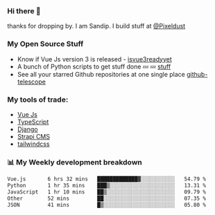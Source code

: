 ### Hi there 👋

thanks for dropping by.
I am Sandip. I build stuff at [@Pixeldust](github.com/pixeldust-in/)

###  **My Open Source Stuff**

 - Know if Vue Js version 3 is released -  [isvue3readyyet](https://github.com/sandiprb/isvue3readyyet)
 - A bunch of Python scripts to get stuff done 💤 💤 [stuff](https://github.com/sandiprb/stuff)
 - See all your starred Github repositories at one single place [github-telescope](https://github.com/sandiprb/github-telescope)



###  **My tools of trade:**
 - [Vue Js](https://github.com/vuejs/vue/)
 - [TypeScript](https://github.com/microsoft/TypeScript)
 - [Django](github.com/django/django)
 - [Strapi CMS](github.com/strapi/strapi)
 - [tailwindcss](https://github.com/tailwindlabs/tailwindcss)


###  📊 **My Weekly development breakdown**
<!--START_SECTION:waka-->

```txt
Vue.js       6 hrs 32 mins   █████████████▓░░░░░░░░░░░   54.79 %
Python       1 hr 35 mins    ███▒░░░░░░░░░░░░░░░░░░░░░   13.31 %
JavaScript   1 hr 10 mins    ██▒░░░░░░░░░░░░░░░░░░░░░░   09.79 %
Other        52 mins         ██░░░░░░░░░░░░░░░░░░░░░░░   07.35 %
JSON         41 mins         █▒░░░░░░░░░░░░░░░░░░░░░░░   05.80 %
```

<!--END_SECTION:waka-->
